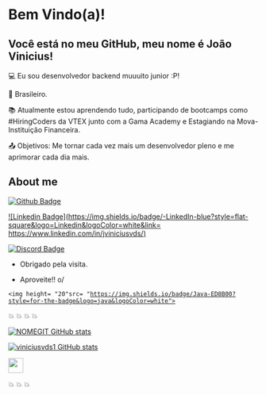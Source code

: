 # Bem Vindo(a)!

 

## Você está no meu GitHub, meu nome é João Vinicius!

 

:computer: Eu sou desenvolvedor backend muuuito junior :P!

:house_with_garden: Brasileiro.

:books: Atualmente estou aprendendo tudo, participando de bootcamps como #HiringCoders da VTEX junto com a Gama Academy e Estagiando na Mova-Instituição Financeira.

:outbox_tray: Objetivos: Me tornar cada vez mais um desenvolvedor pleno e me aprimorar cada dia mais.

 

## About me

[![Github Badge](https://img.shields.io/badge/-Github-000?style=flat-square&logo=Github&logoColor=white&link=https://github.com/viniciusvds1)](https://github.com/viniciusvds1)

[![Linkedin Badge](https://img.shields.io/badge/-LinkedIn-blue?style=flat-square&logo=Linkedin&logoColor=white&link= https://www.linkedin.com/in/jviniciusvds/)]( https://www.linkedin.com/in/jviniciusvds/)


[![Discord Badge](https://img.shields.io/badge/Discord-7289DA?style=for-the-badge&logo=discord&logoColor=white)](viniciusvds#4677)

- Obrigado pela visita.

- Aproveite!! o/



<code><img height= "20"src= "https://img.shields.io/badge/Java-ED8B00?style=for-the-badge&logo=java&logoColor=white"></code>





:collision: :collision: :collision: :collision:



           

[![NOMEGIT GitHub stats](https://github-readme-stats.vercel.app/api?username=NOMEGIT)](https://github.com/viniciusvds1/github-readme-stats)



[![viniciusvds1 GitHub stats](https://github-readme-stats.vercel.app/api?username=viniciusvds1)](https://github.com/viniciusvds1/github-readme-stats)






<img src=https://github.com/TheDudeThatCode/TheDudeThatCode/blob/master/Assets/Earth.gif width="30">


                
:collision: :collision: :collision:


  
